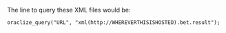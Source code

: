The line to query these XML files would be:

```
oraclize_query("URL", "xml(http://WHEREVERTHISISHOSTED).bet.result");
```
